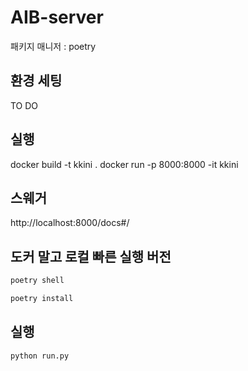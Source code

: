 # AIB-server

패키지 매니저 : poetry

## 환경 세팅
TO DO
## 실행
docker build -t kkini .
docker run -p 8000:8000 -it kkini


## 스웨거
http://localhost:8000/docs#/



## 도커 말고 로컬 빠른 실행 버전
```bash
poetry shell
```
```bash
poetry install
```

## 실행

```bash
python run.py

